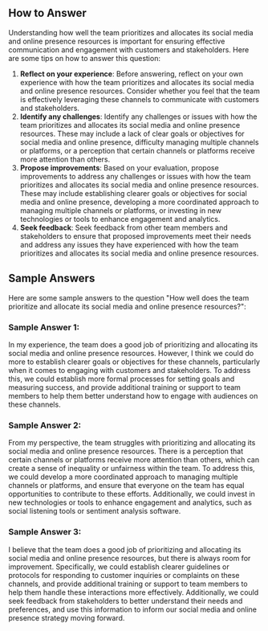 

How to Answer
-------------

Understanding how well the team prioritizes and allocates its social media and online presence resources is important for ensuring effective communication and engagement with customers and stakeholders. Here are some tips on how to answer this question:

1. **Reflect on your experience**: Before answering, reflect on your own experience with how the team prioritizes and allocates its social media and online presence resources. Consider whether you feel that the team is effectively leveraging these channels to communicate with customers and stakeholders.
2. **Identify any challenges**: Identify any challenges or issues with how the team prioritizes and allocates its social media and online presence resources. These may include a lack of clear goals or objectives for social media and online presence, difficulty managing multiple channels or platforms, or a perception that certain channels or platforms receive more attention than others.
3. **Propose improvements**: Based on your evaluation, propose improvements to address any challenges or issues with how the team prioritizes and allocates its social media and online presence resources. These may include establishing clearer goals or objectives for social media and online presence, developing a more coordinated approach to managing multiple channels or platforms, or investing in new technologies or tools to enhance engagement and analytics.
4. **Seek feedback**: Seek feedback from other team members and stakeholders to ensure that proposed improvements meet their needs and address any issues they have experienced with how the team prioritizes and allocates its social media and online presence resources.

Sample Answers
--------------

Here are some sample answers to the question "How well does the team prioritize and allocate its social media and online presence resources?":

### Sample Answer 1:

In my experience, the team does a good job of prioritizing and allocating its social media and online presence resources. However, I think we could do more to establish clearer goals or objectives for these channels, particularly when it comes to engaging with customers and stakeholders. To address this, we could establish more formal processes for setting goals and measuring success, and provide additional training or support to team members to help them better understand how to engage with audiences on these channels.

### Sample Answer 2:

From my perspective, the team struggles with prioritizing and allocating its social media and online presence resources. There is a perception that certain channels or platforms receive more attention than others, which can create a sense of inequality or unfairness within the team. To address this, we could develop a more coordinated approach to managing multiple channels or platforms, and ensure that everyone on the team has equal opportunities to contribute to these efforts. Additionally, we could invest in new technologies or tools to enhance engagement and analytics, such as social listening tools or sentiment analysis software.

### Sample Answer 3:

I believe that the team does a good job of prioritizing and allocating its social media and online presence resources, but there is always room for improvement. Specifically, we could establish clearer guidelines or protocols for responding to customer inquiries or complaints on these channels, and provide additional training or support to team members to help them handle these interactions more effectively. Additionally, we could seek feedback from stakeholders to better understand their needs and preferences, and use this information to inform our social media and online presence strategy moving forward.
